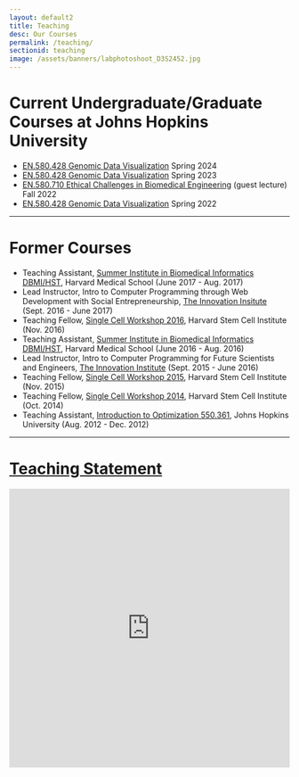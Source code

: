 ```yaml
---
layout: default2
title: Teaching
desc: Our Courses
permalink: /teaching/
sectionid: teaching
image: /assets/banners/labphotoshoot_D3S2452.jpg
---
```


# Current Undergraduate/Graduate Courses at Johns Hopkins University
- [EN.580.428 Genomic Data Visualization](https://jef.works/genomic-data-visualization-2024/) Spring 2024
- [EN.580.428 Genomic Data Visualization](https://jef.works/genomic-data-visualization-2023/) Spring 2023
- [EN.580.710 Ethical Challenges in Biomedical Engineering](https://jef.works/blog/2022/10/15/ethical-challenges-in-bme/) (guest lecture) Fall 2022
- [EN.580.428 Genomic Data Visualization](https://jef.works/genomic-data-visualization-2022/) Spring 2022

<hr>

# Former Courses
- Teaching Assistant, [Summer Institute in Biomedical Informatics DBMI/HST](https://dbmi.hms.harvard.edu/education/dbmi/hst-summer-institute-biomedical-informatics), Harvard Medical School (June 2017 - Aug. 2017)
- Lead Instructor, Intro to Computer Programming through Web Development with Social Entrepreneurship, [The Innovation Insitute](http://theinnovationinstitute.org/) (Sept. 2016 - June 2017)
- Teaching Fellow, [Single Cell Workshop 2016](http://hms-dbmi.github.io/scw/), Harvard Stem Cell Institute (Nov. 2016)
- Teaching Assistant, [Summer Institute in Biomedical Informatics DBMI/HST](https://dbmi.hms.harvard.edu/education/dbmi/hst-summer-institute-biomedical-informatics), Harvard Medical School (June 2016 - Aug. 2016)
- Lead Instructor, Intro to Computer Programming for Future Scientists and Engineers, [The Innovation Institute](http://theinnovationinstitute.org/) (Sept. 2015 - June 2016)
- Teaching Fellow, [Single Cell Workshop 2015](http://hms-dbmi.github.io/scw/), Harvard Stem Cell Institute (Nov. 2015)
- Teaching Fellow, [Single Cell Workshop 2014](http://pklab.med.harvard.edu/scw2014/), Harvard Stem Cell Institute (Oct. 2014)
- Teaching Assistant, [Introduction to Optimization 550.361](https://sites.google.com/site/jeftalks/), Johns Hopkins University (Aug. 2012 - Dec. 2012)

<hr>

# <a href="https://jean.fan/2023/11/25/teaching-statement.html">Teaching Statement</a>

<div align="center">
<iframe width="100%" height="500px" src="https://www.youtube.com/embed/Jco1r6hk6Z4?si=HvggztBygIw-v6uV" title="YouTube video player" frameborder="0" allow="accelerometer; autoplay; clipboard-write; encrypted-media; gyroscope; picture-in-picture; web-share" referrerpolicy="strict-origin-when-cross-origin" allowfullscreen></iframe>
</div>